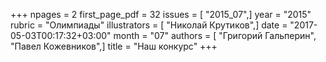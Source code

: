 +++
npages = 2
first_page_pdf = 32
issues = [ "2015_07",]
year = "2015"
rubric = "Олимпиады"
illustrators = [ "Николай Крутиков",]
date = "2017-05-03T00:17:32+03:00"
month = "07"
authors = [ "Григорий Гальперин", "Павел Кожевников",]
title = "Наш конкурс"
+++
